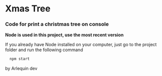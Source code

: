 
# Xmas Tree

### Code for print a christmas tree on console


**Node is used in this project, use the most recent version**

If you already have Node installed on your computer, just go to the project folder and run the following command

``` js
  npm start
```

by Arlequin dev
